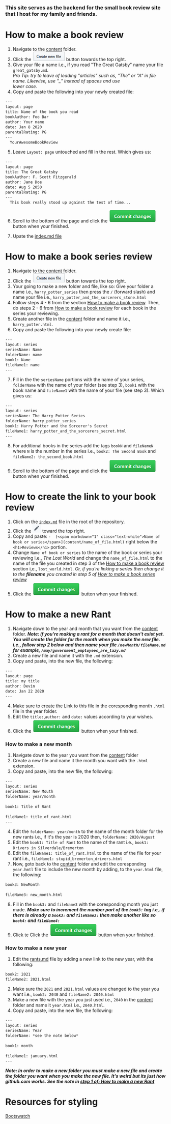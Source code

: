 ### This site serves as the backend for the small book review site that I host for my family and friends.
 

# How to make a book review   

1. Navigate to the [content](content/) folder.
2. Click the ![](https://github.com/PlacidPenguin/PlacidPenguin.github.io/blob/master/resources/create_new_file_btn.PNG) button towards the top right.
3. Give your file a name i.e., if you read "The Great Gatsby" name your file ```great_gatsby.md```.  
   *Pro Tip: try to leave of leading "articles" such as, "The" or "A" in file name. Likewise, use "_" instead of spaces and use     
   lower case.*
4. Copy and paste the following into your newly created file:
```
---
layout: page
title: Name of the book you read
bookAuthor: Foo Bar
author: Your name
date: Jan 8 2020
parentalRating: PG
---
  YourAwesomeBookReview 
```
5. Leave ```Layout: page``` untouched and fill in the rest. Which gives us:
```
---
layout: page
title: The Great Gatsby
bookAuthor: F. Scott Fitzgerald
author: Jane Doe
date: Aug 5 2050
parentalRating: PG
---
  This book really stood up against the test of time... 
```
6. Scroll to the bottom of the page and click the ![](https://github.com/PlacidPenguin/PlacidPenguin.github.io/blob/master/resources/commit_btn.PNG) button when your finished.

7. Upate the [index.md file](index.md)

# How to make a book series review
1. Navigate to the [content](content/) folder.
2. Click the ![](https://github.com/PlacidPenguin/PlacidPenguin.github.io/blob/master/resources/create_new_file_btn.PNG) button towards the top right.
3. Your going to make a new folder and file, like so: Give your folder a name i.e., ```harry_potter_series``` then press the ``` / ``` (forward slash) and name your file i.e., ```harry_potter_and_the_sorcerers_stone.html```
4. Follow steps 4 - 6 from the section [How to make a book review](#how-to-make-a-book-review). Then, do steps 2 - 6 from [How to make a book review](#how-to-make-a-book-review) for each book in the series your reviewing.
5. Create another file in the [content](content/) folder and name it i.e., ```harry_potter.html```.
6. Copy and paste the following into your newly create file: 
```
---
layout: series
seriesName: Name
folderName: name
book1: Name
fileName1: name 
---
```
7. Fill in the the ```seriesName``` portions with the name of your series, ```folderName``` with the name of your folder (see step 3), ```book1``` with the book name  and ```fileName1``` with the name of your file (see step 3). Which gives us:
```
---
layout: series
seriesName: The Harry Potter Series
folderName: harry_potter_series
book1: Harry Potter and the Sorcerer's Secret
fileName1: harry_potter_and_the_sorcerers_secret.html
---
```
8. For additional books in the series add the tags ```bookN``` and ```fileNameN``` where ```N``` is the number in the series i.e., ```book2: The Second Book``` and ```fileName2: the_second_book.html```
9. Scroll to the bottom of the page and click the ![](https://github.com/PlacidPenguin/PlacidPenguin.github.io/blob/master/resources/commit_btn.PNG) button when your finished.

# How to create the link to your book review
1. Click on the [```index.md```](index.md) file in the root of the repository.
2. Click the ![](https://github.com/PlacidPenguin/PlacidPenguin.github.io/blob/master/resources/edit_btn.PNG) toward the top right.
3. Copy and paste: ```-  [<span markdown="1" class="text-white">Name of book or series</span>](content/name_of_file.html)``` right below the ``` <h1>Reviews</h1>``` portion.
4. Change ```Name of book or series``` to the name of the book or series your reviewing i.e., *The Lost World* and change the ```name_of_file.html``` to the name of the file you created in step 3 of the [How to make a book review](#how-to-make-a-book-review) section i,e., ```lost_world.html```. 
   *Or, if you're linking a series then change it to the **filename** you created in step 5 of* 
   [*How to make a book series review*](#how-to-make-a-book-series-review)
5. Click the ![](https://github.com/PlacidPenguin/PlacidPenguin.github.io/blob/master/resources/commit_btn.PNG) button when your finished.

# How to make a new Rant
1. Navigate down to the year and month that you want from the [content](content/) folder.
 ***Note: if you're making a rant for a month that doesn't exist yet. You will create the folder for the month when you make the new file. i.e., follow step 2 below and then name your file ```/newMonth/fileName.md``` for example, ```/may/government_employees_are_lazy.md```***
2. Create a new file and name it with the ```.md``` extension.
3. Copy and paste, into the new file, the following:
```
---
layout: page
title: my title
author: Devin
date: Jan 22 2020
---
```
4. Make sure to create the Link to this file in the coresponding month ```.html``` file in the year folder.
5. Edit the ```title:```,```author:``` and ```date:``` values according to your wishes.
6. Click the ![](https://github.com/PlacidPenguin/PlacidPenguin.github.io/blob/master/resources/commit_btn.PNG) button when your finished.

### How to make a new month
1. Navigate down to the year you want from the [content](content/) folder
2. Create a new file and name it the month you want with the ```.html``` extension.
3. Copy and paste, into the new file, the following:
```
---
layout: series
seriesName: New Mouth
folderName: year/month

book1: Title of Rant

fileName1: title_of_rant.html
---
```
4. Edit the ```folderName: year/month``` to the name of the month folder for the new rants i.e., if it's the year is 2020 then, ```folderName: 2020/August```
5. Edit the ```book1: Title of Rant``` to the name of the rant i.e., ```book1: Drivers in Silverdale/Bremerton```
6. Edit the ```fileName1: title_of_rant.html``` to the name of the file for your rant i.e., ```fileName1: stupid_bremerton_drivers.html```
7. Now, goto back to the [content](content/) folder and edit the coresponding ```year.hmtl``` file to include the new month by adding, to the ```year.html``` file, the following: 
```
book3: NewMonth

fileName3: new_month.html
```
8. Fill in the ```book3:``` and ```fileName3``` with the coresponding month you just made. ***Make sure to increment the number part of the ```book3:``` tag i.e,. if there is already a ```book3:``` and ```fileName3:``` then make another like so ```book4:``` and ```fileName4:```***
9. Click te Click the ![](https://github.com/PlacidPenguin/PlacidPenguin.github.io/blob/master/resources/commit_btn.PNG) button when your finished.

### How to make a new year
1. Edit the [rants.md](rants.md) file by adding a new link to the new year, with the following:
```
book2: 2021
fileName2: 2021.html
```
2. Make sure the ```2021``` and ```2021.html``` values are changed to the year you want i.e., ```book2: 2040``` and ```fileName2: 2040.html```
3. Make a new file with the year you just used i.e., ```2040``` in the [content](content/) folder and name it ```year.html``` i.e., ```2040.html```.
4. Copy and paste, into the new file, the following:
```
---
layout: series
seriesName: Year
folderName: *see the note below*

book1: month

fileName1: january.html
---
```
***Note: In order to make a new folder you must make a new file and create the folder you want when you make the new file. It's weird but its just how github.com works. See the note in [step 1 of: How to make a new Rant](#how-to-make-a-new-rant)***

# Resources for styling
[Bootswatch](https://bootswatch.com/sketchy/)
